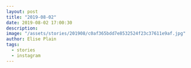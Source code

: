 ```yaml
---
layout: post
title: "2019-08-02"
date: 2019-08-02 17:00:30
description: 
image: "/assets/stories/201908/c0af365bdd7e8532524f23c37611e9af.jpg"
author: Elise Plain
tags: 
  - stories
  - instagram
---
```



<p></p>
